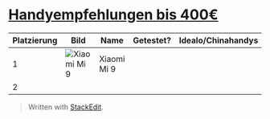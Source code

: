 # <a href="Handyempfehlungen-3.html">Handyempfehlungen bis 400€</a>

|Platzierung|Bild|Name|Getestet?|Idealo/Chinahandys|Preis|Bewertung|Kamera|Prozessor|Betriebssystem|
|--|--|--|--|--|--|--|--|--|--|
|1|![Xiaomi Mi 9](https://cdn.idealo.com/folder/Product/6482/4/6482454/s1_produktbild_max_1/xiaomi-mi-9.jpg)|Xiaomi Mi 9|
|2|||


> Written with [StackEdit](https://stackedit.io/).
<!--stackedit_data:
eyJoaXN0b3J5IjpbMzE0MTU5MDM2LDc3ODM2MjA2Miw0ODM1MT
E3MjhdfQ==
-->